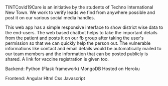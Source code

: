 TINTCovid19Care is an initiative by the students of Techno International New Town.
We work to verify leads we find from anywhere possible and post it on our various social media handles.

This web app has a simple responsive interface to show district wise data to the end-users.
The web based chatbot helps to take the important details from the patient and posts it on our fb group after taking the user's permission so that we can quickly help the person out. The vulnerable informations like contact and email details would be automatically mailed to our team members and the information that can be posted publicly is shared.
A link for vaccine registration is given too.


Backend:
Python (Flask framework)
MongoDB
Hosted on Heroku

Frontend:
Angular
Html
Css
Javascript

